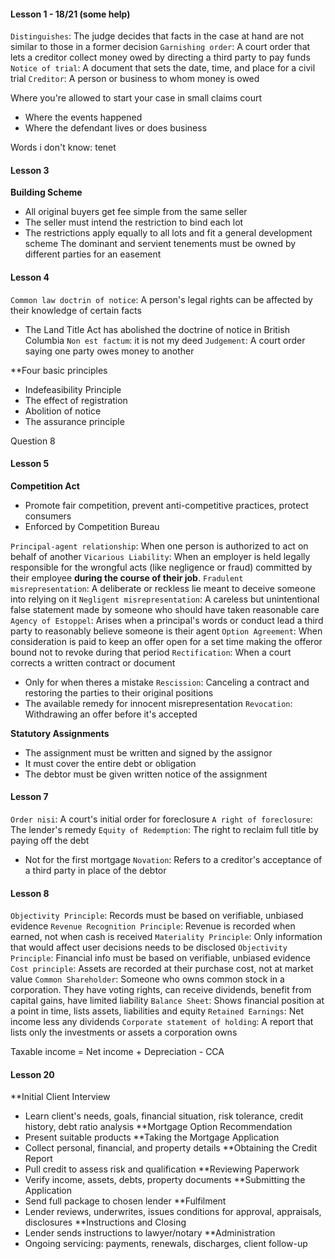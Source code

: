#### Lesson 1 - 18/21 (some help)
`Distinguishes`: The judge decides that facts in the case at hand are not similar to those in a former decision
`Garnishing order`: A court order that lets a creditor collect money owed by directing a third party to pay funds
`Notice of trial`: A document that sets the date, time, and place for a civil trial
`Creditor`: A person or business to whom money is owed

Where you're allowed to start your case in small claims court
* Where the events happened
* Where the defendant lives or does business


Words i don't know: tenet
#### Lesson 3
**Building Scheme**
* All original buyers get fee simple from the same seller
* The seller must intend the restriction to bind each lot
* The restrictions apply equally to all lots and fit a general development scheme
The dominant and servient tenements must be owned by different parties for an easement
#### Lesson 4
`Common law doctrin of notice`: A person's legal rights can be affected by their knowledge of certain facts
* The Land Title Act has abolished the doctrine of notice in British Columbia
`Non est factum`: it is not my deed
`Judgement`: A court order saying one party owes money to another

**Four basic principles
* Indefeasibility Principle
* The effect of registration
* Abolition of notice
* The assurance principle

Question 8
#### Lesson 5
**Competition Act**
* Promote fair competition, prevent anti-competitive practices, protect consumers
* Enforced by Competition Bureau

`Principal-agent relationship`: When one person is authorized to act on behalf of another
`Vicarious Liability`: When an employer is held legally responsible for the wrongful acts (like negligence or fraud) committed by their employee **during the course of their job**.
`Fradulent misrepresentation`: A deliberate or reckless lie meant to deceive someone into relying on it
`Negligent misrepresentation`: A careless but unintentional false statement made by someone who should have taken reasonable care
`Agency of Estoppel`: Arises when a principal's words or conduct lead a third party to reasonably believe someone is their agent
`Option Agreement`: When consideration is paid to keep an offer open for a set time making the offeror bound not to revoke during that period
`Rectification`: When a court corrects a written contract or document
* Only for when theres a mistake
`Rescission`: Canceling a contract and restoring the parties to their original positions
* The available remedy for innocent misrepresentation 
`Revocation`: Withdrawing an offer before it's accepted


**Statutory Assignments**
* The assignment must be written and signed by the assignor
* It must cover the entire debt or obligation
* The debtor must be given written notice of the assignment

#### Lesson 7
`Order nisi`: A court's initial order for foreclosure
`A right of foreclosure`: The lender's remedy
`Equity of Redemption`: The right to reclaim full title by paying off the debt
* Not for the first mortgage
`Novation`: Refers to a creditor's acceptance of a third party in place of the debtor
#### Lesson 8
`Objectivity Principle`: Records must be based on verifiable, unbiased evidence
`Revenue Recognition Principle`: Revenue is recorded when earned, not when cash is received
`Materiality Principle`: Only information that would affect user decisions needs to be disclosed
`Objectivity Principle`: Financial info must be based on verifiable, unbiased evidence
`Cost principle`: Assets are recorded at their purchase cost, not at market value
`Common Shareholder`: Someone who owns common stock in a corporation. They have voting rights, can receive dividends, benefit from capital gains, have limited liability
`Balance Sheet`: Shows financial position at a point in time, lists assets, liabilities and equity
`Retained Earnings`: Net income less any dividends
`Corporate statement of holding`: A report that lists only the investments or assets a corporation owns

Taxable income = Net income + Depreciation - CCA

#### Lesson 20
**Initial Client Interview
* Learn client's needs, goals, financial situation, risk tolerance, credit history, debt ratio analysis
**Mortgage Option Recommendation
* Present suitable products
**Taking the Mortgage Application
* Collect personal, financial, and property details
**Obtaining the Credit Report 
* Pull credit to assess risk and qualification
**Reviewing Paperwork 
* Verify income, assets, debts, property documents
**Submitting the Application
* Send full package to chosen lender
**Fulfilment
* Lender reviews, underwrites, issues conditions for approval, appraisals, disclosures
**Instructions and Closing
* Lender sends instructions to lawyer/notary
**Administration
* Ongoing servicing: payments, renewals, discharges, client follow-up

